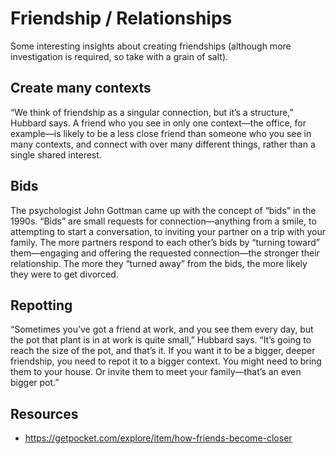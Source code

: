 # Friendship / Relationships

Some interesting insights about creating friendships (although more investigation is required, so take with a grain of salt). 

## Create many contexts

“We think of friendship as a singular connection, but it’s a structure,” Hubbard says. A friend who you see in only one context—the office, for example—is likely to be a less close friend than someone who you see in many contexts, and connect with over many different things, rather than a single shared interest. 

## Bids

The psychologist John Gottman came up with the concept of “bids” in the 1990s. “Bids” are small requests for connection—anything from a smile, to attempting to start a conversation, to inviting your partner on a trip with your family. The more partners respond to each other’s bids by “turning toward” them—engaging and offering the requested connection—the stronger their relationship. The more they “turned away” from the bids, the more likely they were to get divorced. 

## Repotting

“Sometimes you’ve got a friend at work, and you see them every day, but the pot that plant is in at work is quite small,” Hubbard says. “It’s going to reach the size of the pot, and that’s it. If you want it to be a bigger, deeper friendship, you need to repot it to a bigger context. You might need to bring them to your house. Or invite them to meet your family—that’s an even bigger pot.” 

## Resources 

- https://getpocket.com/explore/item/how-friends-become-closer